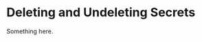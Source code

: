 [title]: # (Deleting and Undeleting Secrets)
[tags]: # (XXX)
[priority]: # (4637)
# Deleting and Undeleting Secrets
Something here.
